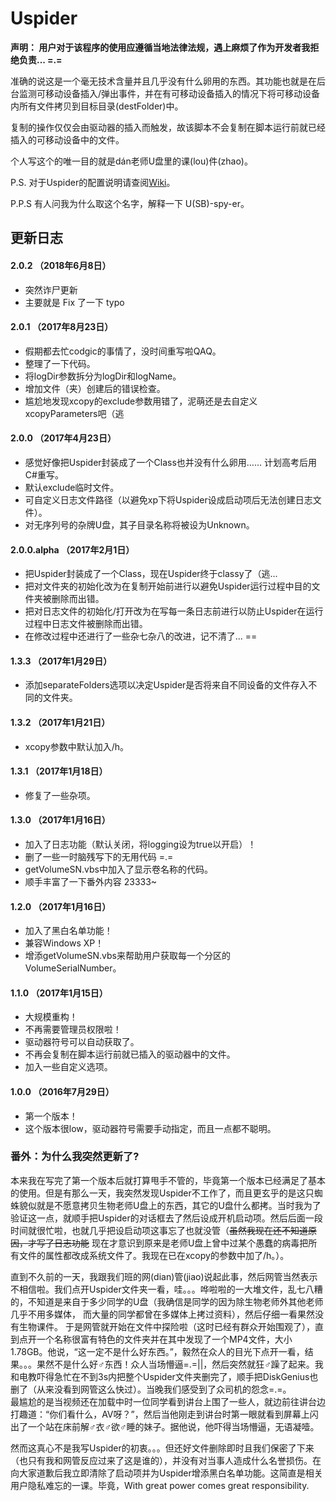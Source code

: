 # Uspider     
**声明： 用户对于该程序的使用应遵循当地法律法规，遇上麻烦了作为开发者我拒绝负责... =.=**

准确的说这是一个毫无技术含量并且几乎没有什么卵用的东西。其功能也就是在后台监测可移动设备插入/弹出事件，并在有可移动设备插入的情况下将可移动设备内所有文件拷贝到目标目录(destFolder)中。

复制的操作仅仅会由驱动器的插入而触发，故该脚本不会复制在脚本运行前就已经插入的可移动设备中的文件。 

个人写这个的唯一目的就是dán老师U盘里的课(lou)件(zhao)。 

P.S. 对于Uspider的配置说明请查阅[Wiki](https://github.com/codgician/uspider/wiki)。

P.P.S 有人问我为什么取这个名字，解释一下 U(SB)-spy-er。 

## 更新日志
#### 2.0.2 （2018年6月8日）

* 突然诈尸更新
* 主要就是 Fix 了一下 typo

#### 2.0.1 （2017年8月23日） 

* 假期都去忙codgic的事情了，没时间重写啦QAQ。
* 整理了一下代码。
* 将logDir参数拆分为logDir和logName。
* 增加文件（夹）创建后的错误检查。
* 尴尬地发现xcopy的exclude参数用错了，泥萌还是去自定义xcopyParameters吧（逃

#### 2.0.0 （2017年4月23日）

* 感觉好像把Uspider封装成了一个Class也并没有什么卵用…… 计划高考后用C#重写。
* 默认exclude临时文件。
* 可自定义日志文件路径（以避免xp下将Uspider设成启动项后无法创建日志文件）。
* 对无序列号的杂牌U盘，其子目录名称将被设为Unknown。

#### 2.0.0.alpha （2017年2月1日）

* 把Uspider封装成了一个Class，现在Uspider终于classy了（逃...
* 把对文件夹的初始化改为在复制开始前进行以避免Uspider运行过程中目的文件夹被删除而出错。
* 把对日志文件的初始化/打开改为在写每一条日志前进行以防止Uspider在运行过程中日志文件被删除而出错。
* 在修改过程中还进行了一些杂七杂八的改进，记不清了... ==

#### 1.3.3 （2017年1月29日）

* 添加separateFolders选项以决定Uspider是否将来自不同设备的文件存入不同的文件夹。

#### 1.3.2 （2017年1月21日）

* xcopy参数中默认加入/h。

#### 1.3.1 （2017年1月18日）

* 修复了一些杂项。

#### 1.3.0 （2017年1月16日）

* 加入了日志功能（默认关闭，将logging设为true以开启）！
* 删了一些一时脑残写下的无用代码 =.=
* getVolumeSN.vbs中加入了显示卷名称的代码。
* 顺手丰富了一下番外内容 23333~

#### 1.2.0 （2017年1月16日）

* 加入了黑白名单功能！
* 兼容Windows XP！
* 增添getVolumeSN.vbs来帮助用户获取每一个分区的VolumeSerialNumber。

#### 1.1.0 （2017年1月15日）

* 大规模重构！
* 不再需要管理员权限啦！
* 驱动器符号可以自动获取了。
* 不再会复制在脚本运行前就已插入的驱动器中的文件。
* 加入一些自定义选项。

#### 1.0.0 （2016年7月29日）

* 第一个版本！
* 这个版本很low，驱动器符号需要手动指定，而且一点都不聪明。

### 番外：为什么我突然更新了?
本来我在写完了第一个版本后就打算甩手不管的，毕竟第一个版本已经满足了基本的使用。但是有那么一天，我突然发现Uspider不工作了，而且更玄乎的是这只蜘蛛貌似就是不愿意拷贝生物老师U盘上的东西，其它的U盘什么都拷。当时我为了验证这一点，就顺手把Uspider的对话框去了然后设成开机启动项。然后后面一段时间就很忙啦，也就几乎把设启动项这事忘了也就没管（<s>虽然我现在还不知道原因，才写了日志功能</s> 现在才意识到原来是老师U盘上曾中过某个愚蠢的病毒把所有文件的属性都改成系统文件了。我现在已在xcopy的参数中加了/h。）。

直到不久前的一天，我跟我们班的网(dian)管(jiao)说起此事，然后网管当然表示不相信啦。我们点开Uspider文件夹一看，哇。。。哗啦啦的一大堆文件，乱七八糟的，不知道是来自于多少同学的U盘（我确信是同学的因为除生物老师外其他老师几乎不用多媒体， 而大量的同学都曾在多媒体上拷过资料），然后仔细一看果然没有生物课件。 
于是网管就开始在文件中探险啦（这时已经有群众开始围观了），直到点开一个名称很富有特色的文件夹并在其中发现了一个MP4文件，大小1.78GB。他说，“这一定不是什么好东西。”，毅然在众人的目光下点开一看，结果。。。果然不是什么好♂东西！众人当场懵逼=.=||，然后突然就狂♂躁了起来。我和电教吓得急忙在不到3s内把整个Uspider文件夹删完了，顺手把DiskGenius也删了（从来没看到网管这么快过）。当晚我们感受到了众司机的怨念=.=。  
最尴尬的是当视频还在加载中时一位同学看到讲台上围了一些人，就边前往讲台边打趣道：“你们看什么，AV呀？”，然后当他刚走到讲台时第一眼就看到屏幕上闪出了一个站在床前解♂衣♂欲♂睡的妹子。据他说，他吓得当场懵逼，无语凝噎。

然而这真心不是我写Uspider的初衷。。。但还好文件删除即时且我们保密了下来（也只有我和网管反应过来了这是谁的），并没有对当事人造成什么名誉损伤。在向大家道歉后我立即清除了启动项并为Uspider增添黑白名单功能。这简直是相关用户隐私难忘的一课。毕竟，With great power comes great responsibility.
